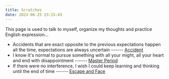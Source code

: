 ```yaml
---
title: Scratches
date: 2023-06-25 23:15:43
---
```


This page is used to talk to myself, organize my thoughts and practice English expression...

- Accidents that are exact opposite to the previous expectations happen all the time, expectations are always uncertain ------ [Accident](../../../../2022/07/02/accident/)
- I know it's normal to pursue something with all your might, all your heart and end with disappointment ------ [Master Period](../../../../2022/12/29/master-period/)
- If there were no interference, I wish I could keep learning and thinking until the end of time ------ [Escape and Face](../../../../2023/07/29/escape-and-face)

